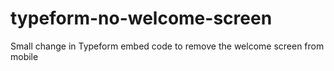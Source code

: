 # typeform-no-welcome-screen
Small change in Typeform embed code to remove the welcome screen from mobile 
